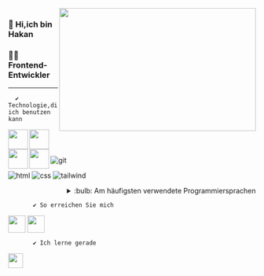 
<img src="https://user-images.githubusercontent.com/63206090/136711156-12ab388c-9103-468a-b9b7-facbe48226f2.gif" align="right" width="400" height="250">

### 👋 Hi,ich bin Hakan 

### 👨‍💻 Frontend-Entwickler 
<hr/>

      ✔️ Technologie,die ich benutzen kann
<img align="center"  src="https://user-images.githubusercontent.com/63206090/136712557-f3061540-99c4-4dda-8330-1f437ba793f1.png" width="40" height="40" />
<img align="left"  src="https://user-images.githubusercontent.com/63206090/136711287-b55a00ce-ab64-4da9-8156-465b5df36ae9.png" width="40" height="40" />
<img align="left"  src="https://user-images.githubusercontent.com/63206090/136714441-94a480f6-be5d-4f77-8540-4589a6e8d8ad.png" width="40" height="40" />
<img align="left"  src="https://user-images.githubusercontent.com/63206090/136714566-71fb360a-7d00-45a6-bb49-6704cb2865b8.png" width="40" height="40" />

![git](https://user-images.githubusercontent.com/63206090/136714560-0d2727a1-05bb-4c47-babc-25abca944787.png)


![html](https://user-images.githubusercontent.com/63206090/136714175-b6b8d870-569a-40a1-92a6-dc5e84d71ada.png)
![css](https://user-images.githubusercontent.com/63206090/136714460-57442b10-cbb5-45d4-ad74-4a7c7e9b478c.png)
![tailwind](https://user-images.githubusercontent.com/63206090/136714143-2c0adc44-c191-4ac1-8bd8-a9a57114a253.png)



<details align="right">
<summary>:bulb:  Am häufigsten verwendete Programmiersprachen</summary>
<img align="right" src="https://github-readme-stats.vercel.app/api/top-langs/?username=hkn96&layout=compact" >
</details>

           ✔️ So erreichen Sie mich 
[<img   width="35" src="https://user-images.githubusercontent.com/63206090/136712248-ff3d414d-be35-40e6-913b-18d47816b83d.png" align="center" />][linkedin]
[<img   width="35" src="https://user-images.githubusercontent.com/63206090/136712190-91c3fb96-8b0f-4c70-9192-6c57d020e5f0.png" align="center" />][xing]

           ✔️ Ich lerne gerade  

 <img  src="https://user-images.githubusercontent.com/63206090/136713936-55b59683-20d5-43f3-a606-a8f1ccd36df9.png" width="30"  />
 
 



[linkedin]: https://www.linkedin.com/in/hakan-%C3%BCnl%C3%BC-373b58211/
[xing]: https://www.xing.com/profile/Hakan_Uenlue19/cv
